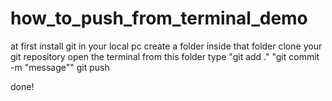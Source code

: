 # how_to_push_from_terminal_demo

at first install git in your local pc
create a folder
inside that folder clone your git repository
open the terminal from this folder
type "git add ."
"git commit -m "message""
git push

done!
